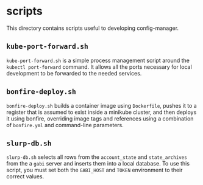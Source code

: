 # scripts

This directory contains scripts useful to developing config-manager.

## `kube-port-forward.sh`

`kube-port-forward.sh` is a simple process management script around the `kubectl
port-forward` command. It allows all the ports necessary for local development
to be forwarded to the needed services.

## `bonfire-deploy.sh`

`bonfire-deploy.sh` builds a container image using `Dockerfile`, pushes it to a
register that is assumed to exist inside a minikube cluster, and then deploys it
using bonfire, overriding image tags and references using a combination of
`bonfire.yml` and command-line parameters.

## `slurp-db.sh`

`slurp-db.sh` selects all rows from the `account_state` and
`state_archives` from the a `gabi` server and inserts them into a local
database. To use this script, you must set both the `GABI_HOST` and `TOKEN`
environment to their correct values.
